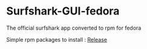 # Surfshark-GUI-fedora
The official surfshark app converted to rpm for fedora

Simple rpm packages to install : [Release](https://github.com/MiMillieuh/Surfshark-GUI-fedora/releases/tag/2.3)
